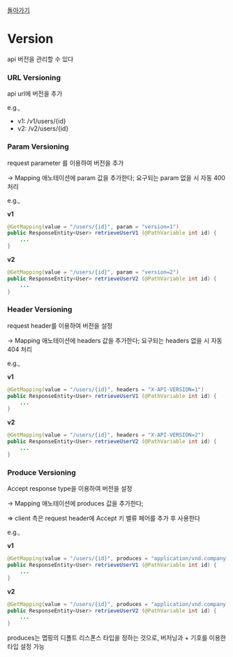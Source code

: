 [돌아가기](https://github.com/LEEJ0NGWAN/Springboot-rest-webservice)

# Version

api 버전을 관리할 수 있다

### URL Versioning

api url에 버전을 추가

e.g.,

- v1: /v1/users/{id}
- v2: /v2/users/{id}

### Param Versioning

request parameter 를 이용하여 버전을 추가

→ Mapping 애노테이션에 param 값을 추가한다; 요구되는 param 없을 시 자동 400 처리

e.g.,

**v1**

```java
@GetMapping(value = "/users/{id}", param = "version=1")
public ResponseEntity<User> retrieveUserV1 (@PathVariable int id) {
	...
}
```

**v2**

```java
@GetMapping(value = "/users/{id}", param = "version=2")
public ResponseEntity<User> retrieveUserV2 (@PathVariable int id) {
	...
}
```

### Header Versioning

request header를 이용하여 버전을 설정

→ Mapping 애노테이션에 headers 값을 추가한다; 요구되는 headers 없을 시 자동 404 처리

e.g.,

**v1**

```java
@GetMapping(value = "/users/{id}", headers = "X-API-VERSION=1")
public ResponseEntity<User> retrieveUserV1 (@PathVariable int id) {
	...
}
```

**v2**

```java
@GetMapping(value = "/users/{id}", headers = "X-API-VERSION=2")
public ResponseEntity<User> retrieveUserV2 (@PathVariable int id) {
	...
}
```

### Produce Versioning

Accept response type을 이용하여 버전을 설정

→ Mapping 애노테이션에 produces 값을 추가한다;

⇒ client 측은 request header에 Accept 키 밸류 페어를 추가 후 사용한다

e.g.,

**v1**

```java
@GetMapping(value = "/users/{id}", produces = "application/vnd.company.appv1+json")
public ResponseEntity<User> retrieveUserV1 (@PathVariable int id) {
	...
}
```

**v2**

```java
@GetMapping(value = "/users/{id}", produces = "application/vnd.company.appv2+json")
public ResponseEntity<User> retrieveUserV2 (@PathVariable int id) {
	...
}
```

produces는 맵핑의 디폴트 리스폰스 타입을 정하는 것으로, 버저닝과 + 기호를 이용한 타입 설정 가능

